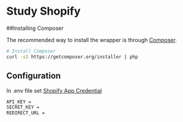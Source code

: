 # Study Shopify

##Installing Composer

The recommended way to install the wrapper is through [Composer]('http://getcomposer.org').

```sh
# Install Composer
curl -sS https://getcomposer.org/installer | php
```

## Configuration




In .env file set [Shopify App Credential]('https://help.shopify.com/api/getting-started/authentication/oauth#step-1-get-the-clients-credentials')

```sh
API_KEY = 
SECRET_KEY = 
REDIRECT_URL = 
```
